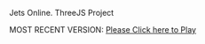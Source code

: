 Jets Online. ThreeJS Project

MOST RECENT VERSION: [Please Click here to Play](https://rawcdn.githack.com/alperenbutun/jets-online/d621e88/index.html)
